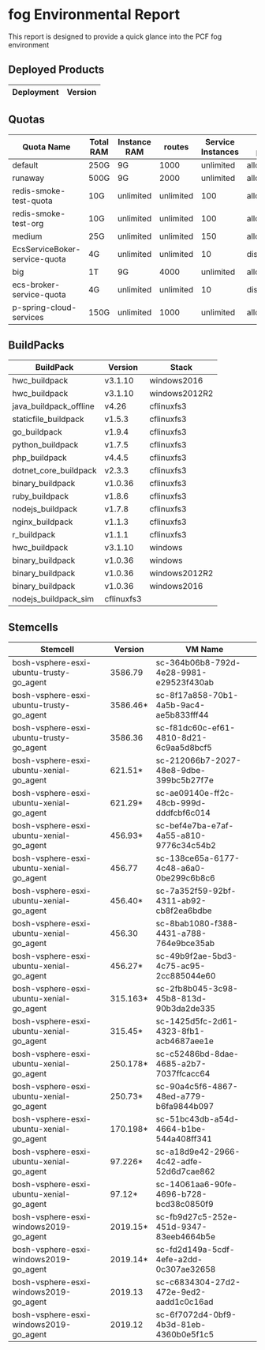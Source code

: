 # fog Environmental Report
This report is designed to provide a quick glance into the PCF fog environment
## Deployed Products
|Deployment |Version |
|---- |---- |
## Quotas
| Quota Name | Total RAM | Instance RAM | routes | Service Instances | paid plans | App Instances | Route Ports |
| ---- | ---- | ---- | ---- | ---- | ---- | ---- | ---- |
|default | 250G | 9G | 1000 | unlimited | allowed | unlimited | 0
|runaway | 500G | 9G | 2000 | unlimited | allowed | unlimited | 0
|redis-smoke-test-quota | 10G | unlimited | unlimited | 100 | allowed | unlimited | 0
|redis-smoke-test-org | 10G | unlimited | unlimited | 100 | allowed | 0 | 0
|medium | 25G | unlimited | unlimited | 150 | allowed | unlimited | 0
|EcsServiceBoker-service-quota | 4G | unlimited | unlimited | 10 | disallowed | unlimited | 0
|big | 1T | 9G | 4000 | unlimited | allowed | unlimited | 0
|ecs-broker-service-quota | 4G | unlimited | unlimited | 10 | disallowed | unlimited | 0
|p-spring-cloud-services | 150G | unlimited | 1000 | unlimited | allowed | unlimited | 0
## BuildPacks
|BuildPack | Version |  Stack  |
| --------- | ------- | ------- |
| hwc_buildpack | v3.1.10 | windows2016 | 
| hwc_buildpack | v3.1.10 | windows2012R2 | 
| java_buildpack_offline | v4.26 | cflinuxfs3 | 
| staticfile_buildpack | v1.5.3 | cflinuxfs3 | 
| go_buildpack | v1.9.4 | cflinuxfs3 | 
| python_buildpack | v1.7.5 | cflinuxfs3 | 
| php_buildpack | v4.4.5 | cflinuxfs3 | 
| dotnet_core_buildpack | v2.3.3 | cflinuxfs3 | 
| binary_buildpack | v1.0.36 | cflinuxfs3 | 
| ruby_buildpack | v1.8.6 | cflinuxfs3 | 
| nodejs_buildpack | v1.7.8 | cflinuxfs3 | 
| nginx_buildpack | v1.1.3 | cflinuxfs3 | 
| r_buildpack | v1.1.1 | cflinuxfs3 | 
| hwc_buildpack | v3.1.10 | windows | 
| binary_buildpack | v1.0.36 | windows | 
| binary_buildpack | v1.0.36 | windows2012R2 | 
| binary_buildpack | v1.0.36 | windows2016 | 
| nodejs_buildpack_sim | cflinuxfs3 |  | 
## Stemcells
| Stemcell | Version | VM Name |
| ---- | ---- | ---- |
|bosh-vsphere-esxi-ubuntu-trusty-go_agent | 3586.79 | sc-364b06b8-792d-4e28-9981-e29523f430ab
|bosh-vsphere-esxi-ubuntu-trusty-go_agent | 3586.46* | sc-8f17a858-70b1-4a5b-9ac4-ae5b833fff44
|bosh-vsphere-esxi-ubuntu-trusty-go_agent | 3586.36 | sc-f81dc60c-ef61-4810-8d21-6c9aa5d8bcf5
|bosh-vsphere-esxi-ubuntu-xenial-go_agent | 621.51* | sc-212066b7-2027-48e8-9dbe-399bc5b27f7e
|bosh-vsphere-esxi-ubuntu-xenial-go_agent | 621.29* | sc-ae09140e-ff2c-48cb-999d-dddfcbf6c014
|bosh-vsphere-esxi-ubuntu-xenial-go_agent | 456.93* | sc-bef4e7ba-e7af-4a55-a810-9776c34c54b2
|bosh-vsphere-esxi-ubuntu-xenial-go_agent | 456.77 | sc-138ce65a-6177-4c48-a6a0-0be299c6b8c6
|bosh-vsphere-esxi-ubuntu-xenial-go_agent | 456.40* | sc-7a352f59-92bf-4311-ab92-cb8f2ea6bdbe
|bosh-vsphere-esxi-ubuntu-xenial-go_agent | 456.30 | sc-8bab1080-f388-4431-a788-764e9bce35ab
|bosh-vsphere-esxi-ubuntu-xenial-go_agent | 456.27* | sc-49b9f2ae-5bd3-4c75-ac95-2cc885044e60
|bosh-vsphere-esxi-ubuntu-xenial-go_agent | 315.163* | sc-2fb8b045-3c98-45b8-813d-90b3da2de335
|bosh-vsphere-esxi-ubuntu-xenial-go_agent | 315.45* | sc-1425d5fc-2d61-4323-8fb1-acb4687aee1e
|bosh-vsphere-esxi-ubuntu-xenial-go_agent | 250.178* | sc-c52486bd-8dae-4685-a2b7-7037ffcacc64
|bosh-vsphere-esxi-ubuntu-xenial-go_agent | 250.73* | sc-90a4c5f6-4867-48ed-a779-b6fa9844b097
|bosh-vsphere-esxi-ubuntu-xenial-go_agent | 170.198* | sc-51bc43db-a54d-4664-b1be-544a408ff341
|bosh-vsphere-esxi-ubuntu-xenial-go_agent | 97.226* | sc-a18d9e42-2966-4c42-adfe-52d6d7cae862
|bosh-vsphere-esxi-ubuntu-xenial-go_agent | 97.12* | sc-14061aa6-90fe-4696-b728-bcd38c0850f9
|bosh-vsphere-esxi-windows2019-go_agent | 2019.15* | sc-fb9d27c5-252e-451d-9347-83eeb4664b5e
|bosh-vsphere-esxi-windows2019-go_agent | 2019.14* | sc-fd2d149a-5cdf-4efe-a2dd-0c307ae32658
|bosh-vsphere-esxi-windows2019-go_agent | 2019.13 | sc-c6834304-27d2-472e-9ed2-aadd1c0c16ad
|bosh-vsphere-esxi-windows2019-go_agent | 2019.12 | sc-6f7072d4-0bf9-4b3d-81eb-4360b0e5f1c5